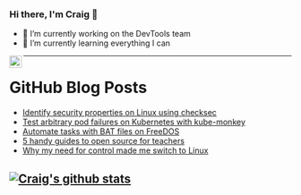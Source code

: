 ### Hi there, I'm Craig 👋

<!--
**CraigTeelFugro/CraigTeelFugro** is a ✨ _special_ ✨ repository because its `README.md` (this file) appears on your GitHub profile.

Here are some ideas to get you started:
-->

- 🔭 I’m currently working on the DevTools team
- 🌱 I’m currently learning everything I can

[<img align="left" alt="Craig Teel | LinkedIn" width="22px" src="https://cdn.jsdelivr.net/npm/simple-icons@v3/icons/linkedin.svg" />][linkedin]

---

# GitHub Blog Posts

<!-- BLOG-POST-LIST:START -->
- [Identify security properties on Linux using checksec](https://opensource.com/article/21/6/linux-checksec)
- [Test arbitrary pod failures on Kubernetes with kube-monkey](https://opensource.com/article/21/6/chaos-kubernetes-kube-monkey)
- [Automate tasks with BAT files on FreeDOS](https://opensource.com/article/21/6/automate-tasks-bat-files-freedos)
- [5 handy guides to open source for teachers](https://opensource.com/article/21/6/open-source-guides-teachers)
- [Why my need for control made me switch to Linux](https://opensource.com/article/21/6/switch-linux)
<!-- BLOG-POST-LIST:END -->

## [![Craig's github stats](https://github-readme-stats.vercel.app/api?username=craigteelfugro)](https://github.com/anuraghazra/github-readme-stats)


[linkedin]: https://linkedin.com/in/craig-teel-b8786771
